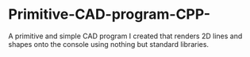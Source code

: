 # Primitive-CAD-program-CPP-
A primitive and simple CAD program I created that renders 2D lines and shapes onto the console using nothing but standard libraries.

